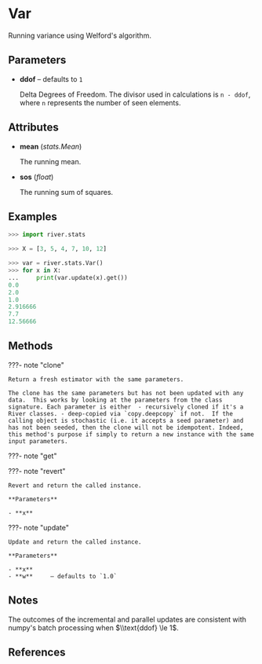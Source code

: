 # Var

Running variance using Welford's algorithm.



## Parameters

- **ddof** – defaults to `1`

    Delta Degrees of Freedom. The divisor used in calculations is `n - ddof`, where `n` represents the number of seen elements.


## Attributes

- **mean** (*stats.Mean*)

    The running mean.

- **sos** (*float*)

    The running sum of squares.


## Examples

```python
>>> import river.stats

>>> X = [3, 5, 4, 7, 10, 12]

>>> var = river.stats.Var()
>>> for x in X:
...     print(var.update(x).get())
0.0
2.0
1.0
2.916666
7.7
12.56666
```

## Methods

???- note "clone"

    Return a fresh estimator with the same parameters.

    The clone has the same parameters but has not been updated with any data.  This works by looking at the parameters from the class signature. Each parameter is either  - recursively cloned if it's a River classes. - deep-copied via `copy.deepcopy` if not.  If the calling object is stochastic (i.e. it accepts a seed parameter) and has not been seeded, then the clone will not be idempotent. Indeed, this method's purpose if simply to return a new instance with the same input parameters.

    
???- note "get"

???- note "revert"

    Revert and return the called instance.

    **Parameters**

    - **x**    
    
???- note "update"

    Update and return the called instance.

    **Parameters**

    - **x**    
    - **w**     – defaults to `1.0`    
    
## Notes

The outcomes of the incremental and parallel updates are consistent with numpy's
batch processing when $\\text{ddof} \le 1$.

## References

[^1]: [Wikipedia article on algorithms for calculating variance](https://www.wikiwand.com/en/Algorithms_for_calculating_variance#/Covariance)
[^2]: [Chan, T.F., Golub, G.H. and LeVeque, R.J., 1983. Algorithms for computing the sample variance: Analysis and recommendations. The American Statistician, 37(3), pp.242-247.](https://amstat.tandfonline.com/doi/abs/10.1080/00031305.1983.10483115)

